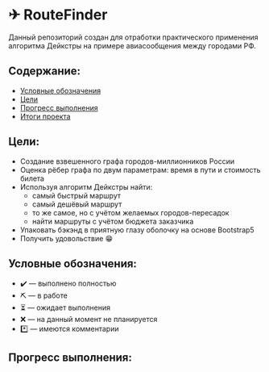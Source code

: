 ✈ RouteFinder
======

Данный репозиторий создан для отработки практического применения алгоритма Дейкстры на примере авиасообщения между
городами РФ.

## Содержание:

- [Условные обозначения](#legend)
- [Цели](#goals)
- [Прогресс выполнения](#progress)
- [Итоги проекта](#features)

## Цели: <a name="goals"/>

* Создание взвешенного графа городов-миллионников России
* Оценка рёбер графа по двум параметрам: время в пути и стоимость билета
* Используя алгоритм Дейкстры найти:
    * самый быстрый маршрут
    * самый дешёвый маршрут
    * то же самое, но с учётом желаемых городов-пересадок
    * найти маршруты с учётом бюджета заказчика
* Упаковать бэкэнд в приятную глазу оболочку на основе Bootstrap5
* Получить удовольствие 😁

## Условные обозначения: <a name="legend"/>

* :heavy_check_mark: &mdash; выполнено полностью
* :pick: &mdash; в работе
* :hourglass_flowing_sand: &mdash; ожидает выполнения
* :x: &mdash; на данный момент не планируется
* :asterisk: &mdash; имеются комментарии

## Прогресс выполнения: <a name="progress"/>

